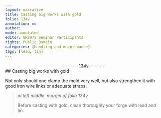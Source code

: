 ```yaml
---
layout: narrative
title: Casting big works with gold
folio: 134v
annotation: no
author:
mode: annotated
editor: GR8975 Seminar Participants
rights: Public Domain
categories: [handling and maintenance]
tags: [lead, tin]
---
```


 <div class="folio" align="center">- - - - - <a href="http://gallica.bnf.fr/ark:/12148/btv1b10500001g/f274.image" target="_blank">134v</a> - - - - - </div> 
## Casting big works with gold

  <span class="activity"></span> 
 Not only should one clamp the mold very well, but also strengthen it with good <span class="tool">iron wire links</span> or adequate <span class="tool">straps</span>. 
 
> *at left middle  margin of folio 134v*
> 
>  Before casting with gold, clean thoroughly your forge with <span class="material">lead</span> and <span class="material">tin</span>. 
 